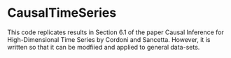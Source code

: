# CausalTimeSeries
This code replicates results in Section 6.1 of the paper Causal Inference for High-Dimensional Time Series by Cordoni and Sancetta.
However, it is written so that it can be modfiied and applied to general data-sets. 
